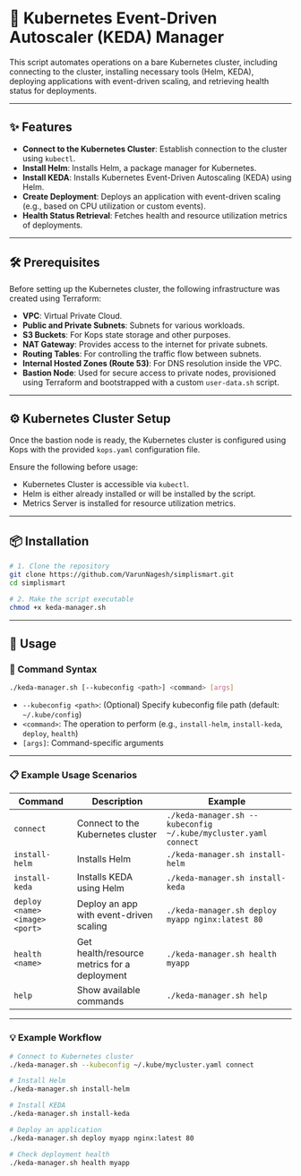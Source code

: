
# 🚀 Kubernetes Event-Driven Autoscaler (KEDA) Manager

This script automates operations on a bare Kubernetes cluster, including connecting to the cluster, installing necessary tools (Helm, KEDA), deploying applications with event-driven scaling, and retrieving health status for deployments.

---

## ✨ Features

- **Connect to the Kubernetes Cluster**: Establish connection to the cluster using `kubectl`.
- **Install Helm**: Installs Helm, a package manager for Kubernetes.
- **Install KEDA**: Installs Kubernetes Event-Driven Autoscaling (KEDA) using Helm.
- **Create Deployment**: Deploys an application with event-driven scaling (e.g., based on CPU utilization or custom events).
- **Health Status Retrieval**: Fetches health and resource utilization metrics of deployments.

---

## 🛠️ Prerequisites

Before setting up the Kubernetes cluster, the following infrastructure was created using Terraform:

- **VPC**: Virtual Private Cloud.
- **Public and Private Subnets**: Subnets for various workloads.
- **S3 Buckets**: For Kops state storage and other purposes.
- **NAT Gateway**: Provides access to the internet for private subnets.
- **Routing Tables**: For controlling the traffic flow between subnets.
- **Internal Hosted Zones (Route 53)**: For DNS resolution inside the VPC.
- **Bastion Node**: Used for secure access to private nodes, provisioned using Terraform and bootstrapped with a custom `user-data.sh` script.

---

## ⚙️ Kubernetes Cluster Setup

Once the bastion node is ready, the Kubernetes cluster is configured using Kops with the provided `kops.yaml` configuration file.

Ensure the following before usage:

- Kubernetes Cluster is accessible via `kubectl`.
- Helm is either already installed or will be installed by the script.
- Metrics Server is installed for resource utilization metrics.

---

## 📦 Installation

```bash
# 1. Clone the repository
git clone https://github.com/VarunNagesh/simplismart.git
cd simplismart

# 2. Make the script executable
chmod +x keda-manager.sh
```

---

## 📝 Usage

### 📌 Command Syntax

```bash
./keda-manager.sh [--kubeconfig <path>] <command> [args]
```

- `--kubeconfig <path>`: (Optional) Specify kubeconfig file path (default: `~/.kube/config`)
- `<command>`: The operation to perform (e.g., `install-helm`, `install-keda`, `deploy`, `health`)
- `[args]`: Command-specific arguments

---

### 📋 Example Usage Scenarios

| Command | Description | Example |
|--------|-------------|---------|
| `connect` | Connect to the Kubernetes cluster | `./keda-manager.sh --kubeconfig ~/.kube/mycluster.yaml connect` |
| `install-helm` | Installs Helm | `./keda-manager.sh install-helm` |
| `install-keda` | Installs KEDA using Helm | `./keda-manager.sh install-keda` |
| `deploy <name> <image> <port>` | Deploy an app with event-driven scaling | `./keda-manager.sh deploy myapp nginx:latest 80` |
| `health <name>` | Get health/resource metrics for a deployment | `./keda-manager.sh health myapp` |
| `help` | Show available commands | `./keda-manager.sh help` |

---

### 💡 Example Workflow

```bash
# Connect to Kubernetes cluster
./keda-manager.sh --kubeconfig ~/.kube/mycluster.yaml connect

# Install Helm
./keda-manager.sh install-helm

# Install KEDA
./keda-manager.sh install-keda

# Deploy an application
./keda-manager.sh deploy myapp nginx:latest 80

# Check deployment health
./keda-manager.sh health myapp
```
